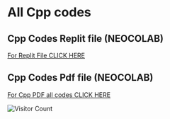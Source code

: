 # All Cpp codes 

## Cpp Codes Replit file (NEOCOLAB)

[For Replit File CLICK HERE](https://replit.com/@V-KrishnaKrishn/cpp-lab?v=1#WEEK%207/Q1 )

## Cpp Codes Pdf file (NEOCOLAB)
[For Cpp PDF all codes CLICK HERE](https://github.com/samdoro2010/cppcodes/blob/main/cpp%20codes%20(2).pdf)




![Visitor Count](https://profile-counter.glitch.me/{samdoro2010}/count.svg)




